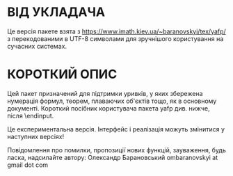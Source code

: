 ВІД УКЛАДАЧА
============

Це версія пакетe взята з
https://www.imath.kiev.ua/~baranovskyi/tex/yafp/ з перекодованими в
UTF-8 символами для зручнішого користування на сучасних системах.

КОРОТКИЙ ОПИС
=============

Цей пакет призначений для підтримки уривків,
у яких збережена нумерація формул, теорем, плаваючих об'єктів тощо,
як в основному документі.
Короткий посібник користувача пакета yafp див. нижче, після \endinput.

Це експериментальна версія.
Інтерфейс і реалізація можуть змінитися у наступних версіях!

Повідомлення про помилки, пропозиції нових функцій, зауваження,
будь ласка, надсилайте автору:
  Олександр Барановський
  ombaranovskyi at gmail dot com
